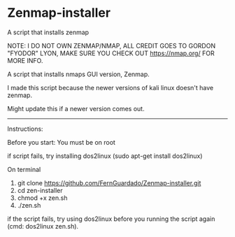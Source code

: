 # Zenmap-installer
A script that installs zenmap

NOTE: I DO NOT OWN ZENMAP/NMAP, ALL CREDIT GOES TO GORDON "FYODOR" LYON, MAKE SURE YOU CHECK OUT https://nmap.org/ FOR MORE INFO.

A script that installs nmaps GUI version, Zenmap.

I made this script because the newer versions of kali linux doesn't have zenmap.

Might update this if a newer version comes out.

_____________________________________________________________________________________________________________________

Instructions:

Before you start:
You must be on root

if script fails, try installing dos2linux (sudo apt-get install dos2linux)

On terminal

1. git clone https://github.com/FernGuardado/Zenmap-installer.git
2. cd zen-installer
3. chmod +x zen.sh
4. ./zen.sh

if the script fails, try using dos2linux before you running the script again (cmd: dos2linux zen.sh).
